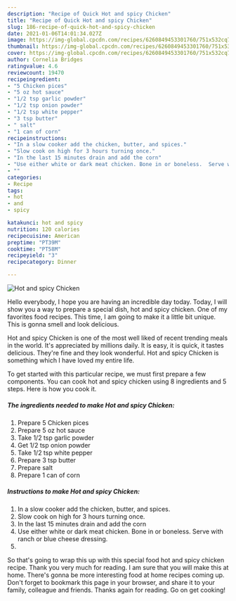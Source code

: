 ```yaml
---
description: "Recipe of Quick Hot and spicy Chicken"
title: "Recipe of Quick Hot and spicy Chicken"
slug: 186-recipe-of-quick-hot-and-spicy-chicken
date: 2021-01-06T14:01:34.027Z
image: https://img-global.cpcdn.com/recipes/6260849453301760/751x532cq70/hot-and-spicy-chicken-recipe-main-photo.jpg
thumbnail: https://img-global.cpcdn.com/recipes/6260849453301760/751x532cq70/hot-and-spicy-chicken-recipe-main-photo.jpg
cover: https://img-global.cpcdn.com/recipes/6260849453301760/751x532cq70/hot-and-spicy-chicken-recipe-main-photo.jpg
author: Cornelia Bridges
ratingvalue: 4.6
reviewcount: 19470
recipeingredient:
- "5 Chicken pices"
- "5 oz hot sauce"
- "1/2 tsp garlic powder"
- "1/2 tsp onion powder"
- "1/2 tsp white pepper"
- "3 tsp butter"
- " salt"
- "1 can of corn"
recipeinstructions:
- "In a slow cooker add the chicken, butter, and spices."
- "Slow cook on high for 3 hours turning once."
- "In the last 15 minutes drain and add the corn"
- "Use either white or dark meat chicken. Bone in or boneless.  Serve with ranch or blue cheese dressing."
- ""
categories:
- Recipe
tags:
- hot
- and
- spicy

katakunci: hot and spicy 
nutrition: 120 calories
recipecuisine: American
preptime: "PT39M"
cooktime: "PT58M"
recipeyield: "3"
recipecategory: Dinner

---
```



![Hot and spicy Chicken](https://img-global.cpcdn.com/recipes/6260849453301760/751x532cq70/hot-and-spicy-chicken-recipe-main-photo.jpg)

Hello everybody, I hope you are having an incredible day today. Today, I will show you a way to prepare a special dish, hot and spicy chicken. One of my favorites food recipes. This time, I am going to make it a little bit unique. This is gonna smell and look delicious.

Hot and spicy Chicken is one of the most well liked of recent trending meals in the world. It's appreciated by millions daily. It is easy, it is quick, it tastes delicious. They're fine and they look wonderful. Hot and spicy Chicken is something which I have loved my entire life.




To get started with this particular recipe, we must first prepare a few components. You can cook hot and spicy chicken using 8 ingredients and 5 steps. Here is how you cook it.

<!--inarticleads1-->

##### The ingredients needed to make Hot and spicy Chicken:

1. Prepare 5 Chicken pices
1. Prepare 5 oz hot sauce
1. Take 1/2 tsp garlic powder
1. Get 1/2 tsp onion powder
1. Take 1/2 tsp white pepper
1. Prepare 3 tsp butter
1. Prepare  salt
1. Prepare 1 can of corn




<!--inarticleads2-->

##### Instructions to make Hot and spicy Chicken:

1. In a slow cooker add the chicken, butter, and spices.
1. Slow cook on high for 3 hours turning once.
1. In the last 15 minutes drain and add the corn
1. Use either white or dark meat chicken. Bone in or boneless.  Serve with ranch or blue cheese dressing.
1. 




So that's going to wrap this up with this special food hot and spicy chicken recipe. Thank you very much for reading. I am sure that you will make this at home. There's gonna be more interesting food at home recipes coming up. Don't forget to bookmark this page in your browser, and share it to your family, colleague and friends. Thanks again for reading. Go on get cooking!
